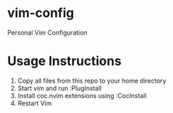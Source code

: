 # vim-config
Personal Vim Configuration

# Usage Instructions
1. Copy all files from this repo to your home directory
2. Start vim and run :PlugInstall
3. Install coc.nvim extensions using :CocInstall
4. Restart Vim
